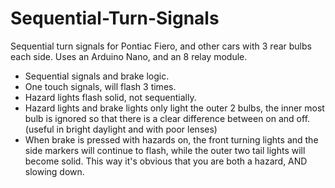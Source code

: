 # Sequential-Turn-Signals
Sequential turn signals for Pontiac Fiero, and other cars with 3 rear bulbs each side. Uses an Arduino Nano, and an 8 relay module.

- Sequential signals and brake logic.
- One touch signals, will flash 3 times.
- Hazard lights flash solid, not sequentially.
- Hazard lights and brake lights only light the outer 2 bulbs, the inner most bulb is ignored so that there is a clear difference between on and off. (useful in bright daylight and with poor lenses)
- When brake is pressed with hazards on, the front turning lights and the side markers will continue to flash, while the outer two tail lights will become solid. This way it's obvious that you are both a hazard, AND slowing down.
